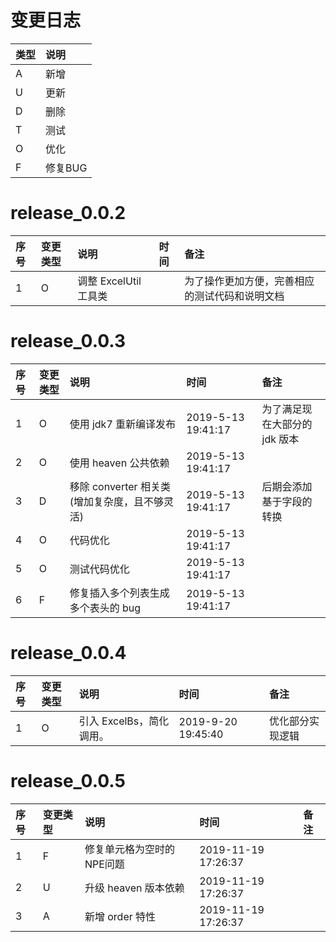 # 变更日志

| 类型 | 说明 |
|:----|:----|
| A | 新增 |
| U | 更新 |
| D | 删除 |
| T | 测试 |
| O | 优化 |
| F | 修复BUG |

# release_0.0.2

| 序号 | 变更类型 | 说明 | 时间 | 备注 |
|:---|:---|:---|:---|:--|
|  1 | O | 调整 ExcelUtil 工具类 | | 为了操作更加方便，完善相应的测试代码和说明文档 |

# release_0.0.3

| 序号 | 变更类型 | 说明 | 时间 | 备注 |
|:---|:---|:---|:---|:--|
|  1 | O | 使用 jdk7 重新编译发布 | 2019-5-13 19:41:17 | 为了满足现在大部分的 jdk 版本 |
|  2 | O | 使用 heaven 公共依赖 | 2019-5-13 19:41:17 | |
|  3 | D | 移除 converter 相关类(增加复杂度，且不够灵活) | 2019-5-13 19:41:17 | 后期会添加基于字段的转换 |
|  4 | O | 代码优化 | 2019-5-13 19:41:17 | |
|  5 | O | 测试代码优化 | 2019-5-13 19:41:17 | |
|  6 | F | 修复插入多个列表生成多个表头的 bug | 2019-5-13 19:41:17 | |


# release_0.0.4

| 序号 | 变更类型 | 说明 | 时间 | 备注 |
|:---|:---|:---|:---|:--|
|  1 | O | 引入 ExcelBs，简化调用。 | 2019-9-20 19:45:40 | 优化部分实现逻辑 |

# release_0.0.5

| 序号 | 变更类型 | 说明 | 时间 | 备注 |
|:---|:---|:---|:---|:--|
|  1 | F | 修复单元格为空时的NPE问题 | 2019-11-19 17:26:37 | |
|  2 | U | 升级 heaven 版本依赖 | 2019-11-19 17:26:37 | |
|  3 | A | 新增 order 特性 | 2019-11-19 17:26:37 | |